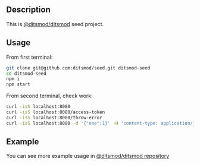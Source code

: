 ## Description

This is [@ditsmod/ditsmod](https://github.com/ditsmod/ditsmod) seed project.

## Usage

From first terminal:

```bash
git clone git@github.com:ditsmod/seed.git ditsmod-seed
cd ditsmod-seed
npm i
npm start
```

From second terminal, check work:

```bash
curl -isS localhost:8080
curl -isS localhost:8080/access-token
curl -isS localhost:8080/throw-error
curl -isS localhost:8080 -d '{"one":1}' -H 'content-type: application/json'
```

## Example

You can see more example usage in [@ditsmod/ditsmod repository](https://github.com/ditsmod/ditsmod/tree/main/examples)
